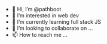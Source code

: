 - 👋 Hi, I’m @pathboot
- 👀 I’m interested in web dev
- 🌱 I’m currently learning full stack JS
- 💞️ I’m looking to collaborate on ...
- 📫 How to reach me ...

<!---
pathboot/pathboot is a ✨ special ✨ repository because its `README.md` (this file) appears on your GitHub profile.
You can click the Preview link to take a look at your changes.
--->
